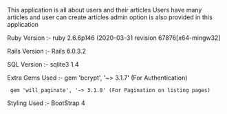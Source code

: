 This application is all about users and their articles 
Users have many articles and user can create articles
admin option is also provided in this application

Ruby Version :-  ruby 2.6.6p146 (2020-03-31 revision 67876[x64-mingw32]

Rails Version :- Rails 6.0.3.2

SQL Version   :- sqlite3  1.4

Extra Gems Used :-
     gem 'bcrypt', '~> 3.1.7' (For Authentication)
 
     gem 'will_paginate', '~> 3.1.0' (For Pagination on listing pages)

Styling Used :- BootStrap 4

